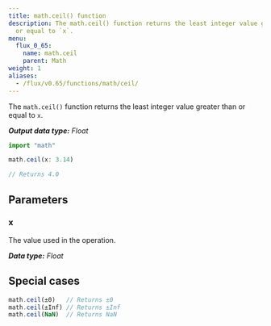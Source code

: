 ```yaml
---
title: math.ceil() function
description: The math.ceil() function returns the least integer value greater than
  or equal to `x`.
menu:
  flux_0_65:
    name: math.ceil
    parent: Math
weight: 1
aliases:
  - /flux/v0.65/functions/math/ceil/
---
```


The `math.ceil()` function returns the least integer value greater than or equal to `x`.

_**Output data type:** Float_

```js
import "math"

math.ceil(x: 3.14)

// Returns 4.0
```

## Parameters

### x
The value used in the operation.

_**Data type:** Float_

## Special cases
```js
math.ceil(±0)   // Returns ±0
math.ceil(±Inf) // Returns ±Inf
math.ceil(NaN)  // Returns NaN
```
